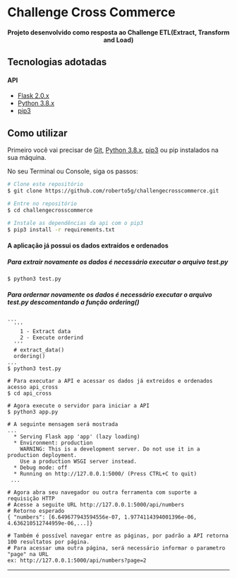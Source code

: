 <h1>Challenge Cross Commerce</h1>

<h4 align="center">
  Projeto desenvolvido como resposta ao Challenge ETL(Extract, Transform and Load)
</h4>
 
## Tecnologias adotadas


#### API
-  [Flask 2.0.x][flash]
-  [Python 3.8.x][python]
-  [pip3][pip3]

## Como utilizar

Primeiro você vai precisar de [Git](https://git-scm.com), [Python 3.8.x][python], [pip3][pip3] ou pip instalados na sua máquina.

No seu Terminal ou Console, siga os passos:

```bash
# Clone este repositório
$ git clone https://github.com/roberto5g/challengecrosscommerce.git

# Entre no repositório
$ cd challengecrosscommerce

# Instale as dependências da api com o pip3
$ pip3 install -r requirements.txt
```

#### A aplicação já possui os dados extraídos e ordenados
##### Para extrair novamente os dados é necessário executar o arquivo test.py 
```
$ python3 test.py
```
##### Para ordernar novamente os dados é necessário executar o arquivo test.py descomentando a função ordering()
```
...
  '''
    1 - Extract data
    2 - Execute orderind
  '''
  # extract_data()
  ordering()
...
$ python3 test.py
```

```
# Para executar a API e acessar os dados já extreidos e ordenados acesso api_cross
$ cd api_cross

# Agora execute o servidor para iniciar a API
$ python3 app.py

# A seguinte mensagem será mostrada
...
  * Serving Flask app 'app' (lazy loading)
  * Environment: production
    WARNING: This is a development server. Do not use it in a production deployment.
    Use a production WSGI server instead.
  * Debug mode: off
  * Running on http://127.0.0.1:5000/ (Press CTRL+C to quit)
 ...
 
# Agora abra seu navegador ou outra ferramenta com suporte a requisição HTTP
# Acesse a seguite URL http://127.0.0.1:5000/api/numbers
# Retorno esperado
{ "numbers": [6.649677943594556e-07, 1.9774114394001396e-06, 4.636210512744959e-06,...]}

# Também é possível navegar entre as páginas, por padrão a API retorna 100 resultatos por página. 
# Para acessar uma outra página, será necessário informar o parametro "page" na URL
ex: http://127.0.0.1:5000/api/numbers?page=2
```

---

[pip3]: https://pip.pypa.io/en/stable/user_guide/
[flash]: https://flask.palletsprojects.com/en/2.0.x/changes/
[python]: https://www.python.org/

